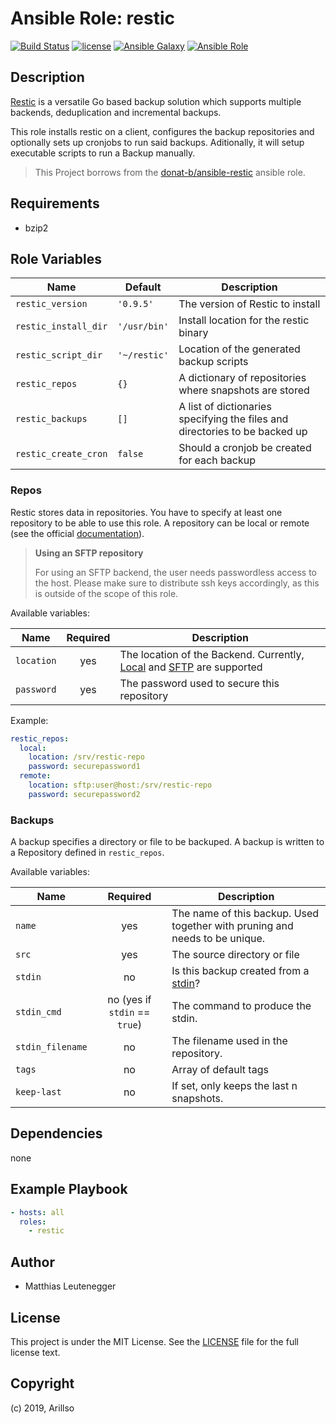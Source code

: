 # Ansible Role: restic

[![Build Status](https://img.shields.io/travis/projectgroup/ansible.projectname.svg?branch=master&style=popout-square)](https://travis-ci.org/projectgroup/ansible.projectname) [![license](https://img.shields.io/github/license/mashape/apistatus.svg?style=popout-square)](https://sbaerlo.ch/licence) [![Ansible Galaxy](https://img.shields.io/badge/ansible--galaxy-projectname-blue.svg?style=popout-square)](https://galaxy.ansible.com/projectgroup/projectname) [![Ansible Role](https://img.shields.io/ansible/role/d/id.svg?style=popout-square)](https://galaxy.ansible.com/projectgroup/projectname)

## Description
[Restic](https://github.com/restic/restic) is a versatile Go based backup
solution which supports multiple backends, deduplication and incremental
backups.

This role installs restic on a client, configures the backup repositories
and optionally sets up cronjobs to run said backups.
Aditionally, it will setup executable scripts to run a Backup manually.

> This Project borrows from the
> [donat-b/ansible-restic](https://github.com/donat-b/ansible-restic)
> ansible role.
<!-- ## Installation

```bash
ansible-galaxy install restic
``` -->

## Requirements
* bzip2
## Role Variables

| Name                 | Default      | Description                                                                 |
| -------------------- | ------------ | --------------------------------------------------------------------------- |
| `restic_version`     | `'0.9.5'`    | The version of Restic to install                                            |
| `restic_install_dir` | `'/usr/bin'` | Install location for the restic binary                                      |
| `restic_script_dir`  | `'~/restic'` | Location of the generated backup scripts                                    |
| `restic_repos`       | `{}`         | A dictionary of repositories where snapshots are stored                     |
| `restic_backups`     | `[]`         | A list of dictionaries specifying the files and directories to be backed up |
| `restic_create_cron` | `false`      | Should a cronjob be created for each backup                                 |

### Repos
Restic stores data in repositories. You have to specify at least one repository
to be able to use this role. A repository can be local or remote (see the
official [documentation](https://restic.readthedocs.io/en/stable/030_preparing_a_new_repo.html)).

> **Using an SFTP repository**
>
> For using an SFTP backend, the user needs passwordless access to the host.
> Please make sure to distribute ssh keys accordingly, as this is outside of
> the scope of this role.

Available variables:

| Name       | Required | Description                                                                                                                                                                                                                       |
| ---------- |:--------:| --------------------------------------------------------------------------------------------------------------------------------------------------------------------------------------------------------------------------------- |
| `location` |   yes    | The location of the Backend. Currently, [Local](https://restic.readthedocs.io/en/stable/030_preparing_a_new_repo.html#local) and [SFTP](https://restic.readthedocs.io/en/stable/030_preparing_a_new_repo.html#sftp) are supported |
| `password` |   yes    | The password used to secure this repository                                                                                                                                                                                       |

Example:
```yaml
restic_repos:
  local:
    location: /srv/restic-repo
    password: securepassword1
  remote:
    location: sftp:user@host:/srv/restic-repo
    password: securepassword2
```

### Backups
A backup specifies a directory or file to be backuped. A backup is written to a
Repository defined in `restic_repos`.

Available variables:

| Name             |           Required            | Description                                                                                                             |
| ---------------- |:-----------------------------:| ----------------------------------------------------------------------------------------------------------------------- |
| `name`           |              yes              | The name of this backup. Used together with pruning and needs to be unique.                                             |
| `src`            |              yes              | The source directory or file                                                                                            |
| `stdin`          |              no               | Is this backup created from a [stdin](https://restic.readthedocs.io/en/stable/040_backup.html#reading-data-from-stdin)? |
| `stdin_cmd`      | no (yes if `stdin` == `true`) | The command to produce the stdin.                                                                                       |
| `stdin_filename` |              no               | The filename used in the repository.                                                                                    |
| `tags`           |              no               | Array of default tags                                                                                                   |
| `keep-last`      |              no               | If set, only keeps the last n snapshots.                                                                                                                        |

## Dependencies
none
## Example Playbook

```yml
- hosts: all
  roles:
    - restic
```

## Author

- Matthias Leutenegger

## License

This project is under the MIT License. See the [LICENSE](https://sbaerlo.ch/licence) file for the full license text.

## Copyright

(c) 2019, Arillso
